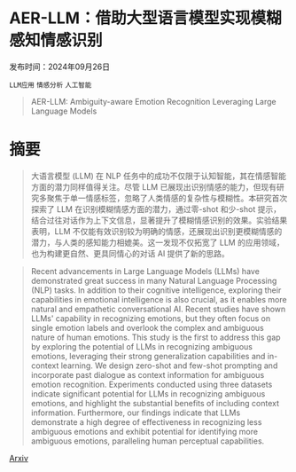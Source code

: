 # AER-LLM：借助大型语言模型实现模糊感知情感识别

发布时间：2024年09月26日

`LLM应用` `情感分析` `人工智能`

> AER-LLM: Ambiguity-aware Emotion Recognition Leveraging Large Language Models

# 摘要

> 大语言模型 (LLM) 在 NLP 任务中的成功不仅限于认知智能，其在情感智能方面的潜力同样值得关注。尽管 LLM 已展现出识别情感的能力，但现有研究多聚焦于单一情感标签，忽略了人类情感的复杂性与模糊性。本研究首次探索了 LLM 在识别模糊情感方面的潜力，通过零-shot 和少-shot 提示，结合过往对话作为上下文信息，显著提升了模糊情感识别的效果。实验结果表明，LLM 不仅能有效识别较为明确的情感，还展现出识别更模糊情感的潜力，与人类的感知能力相媲美。这一发现不仅拓宽了 LLM 的应用领域，也为构建更自然、更具同情心的对话 AI 提供了新的思路。

> Recent advancements in Large Language Models (LLMs) have demonstrated great success in many Natural Language Processing (NLP) tasks. In addition to their cognitive intelligence, exploring their capabilities in emotional intelligence is also crucial, as it enables more natural and empathetic conversational AI. Recent studies have shown LLMs' capability in recognizing emotions, but they often focus on single emotion labels and overlook the complex and ambiguous nature of human emotions. This study is the first to address this gap by exploring the potential of LLMs in recognizing ambiguous emotions, leveraging their strong generalization capabilities and in-context learning. We design zero-shot and few-shot prompting and incorporate past dialogue as context information for ambiguous emotion recognition. Experiments conducted using three datasets indicate significant potential for LLMs in recognizing ambiguous emotions, and highlight the substantial benefits of including context information. Furthermore, our findings indicate that LLMs demonstrate a high degree of effectiveness in recognizing less ambiguous emotions and exhibit potential for identifying more ambiguous emotions, paralleling human perceptual capabilities.

[Arxiv](https://arxiv.org/abs/2409.18339)